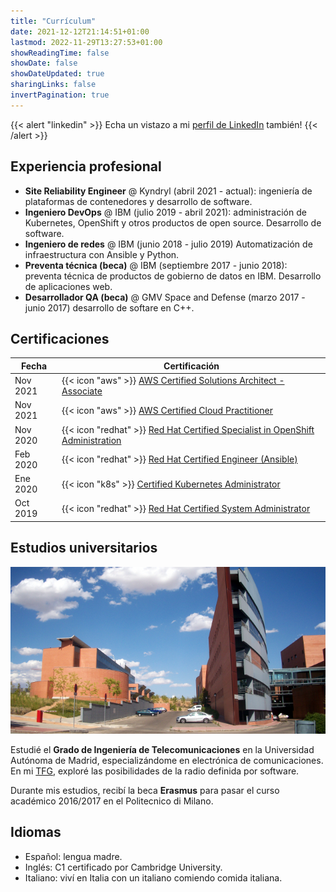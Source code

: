 ```yaml
---
title: "Currículum"
date: 2021-12-12T21:14:51+01:00
lastmod: 2022-11-29T13:27:53+01:00
showReadingTime: false
showDate: false
showDateUpdated: true
sharingLinks: false
invertPagination: true
---
```


{{< alert "linkedin" >}}
Echa un vistazo a mi [perfil de LinkedIn](https://linkedin.com/in/jorge-carpio) también!
{{< /alert >}}

## Experiencia profesional

- **Site Reliability Engineer** @ Kyndryl (abril 2021 - actual): ingeniería de plataformas de contenedores y desarrollo de software.
- **Ingeniero DevOps** @ IBM (julio 2019 - abril 2021): administración de Kubernetes, OpenShift y otros productos de open source. Desarrollo de software.
- **Ingeniero de redes** @ IBM (junio 2018 - julio 2019) Automatización de infraestructura con Ansible y Python.
- **Preventa técnica (beca)** @ IBM (septiembre 2017 - junio 2018): preventa técnica de productos de gobierno de datos en IBM. Desarrollo de aplicaciones web.
- **Desarrollador QA (beca)** @ GMV Space and Defense (marzo 2017 - junio 2017) desarrollo de softare en C++.

## Certificaciones

| Fecha     | Certificación                                                                                                                                                                                                                                              |
| --------- | ------------------------------------------------------------------------------------------------------------------------------------------------------------------------------------------------------------------------------------------------- |
| Nov 2021  | {{< icon "aws" >}}  [AWS Certified Solutions Architect - Associate](https://www.credly.com/badges/aca8d1b0-c794-4375-b586-002bd7be5390/public_url )                                                                                               |
| Nov 2021  | {{< icon "aws" >}}  [AWS Certified Cloud Practitioner](https://www.credly.com/badges/60dd1695-0710-448e-b997-fed0b7b031d0/public_url)                                                                                                             |
| Nov 2020  | {{< icon "redhat" >}} [Red Hat Certified Specialist in OpenShift Administration](https://rhtapps.redhat.com/certifications/badge/verify/V3ROP6CBWORM544LPSFRNC27WAAEQU3CUPSQX2KSDXT6RW46LQ3USGMBTDNSOFVX22WYNJ63KCC3BBTAOIVCQWO7U3Z7NRP66BA673I=) |
| Feb 2020  | {{< icon "redhat" >}} [Red Hat Certified Engineer (Ansible)](https://www.redhat.com/rhtapps/services/certifications/badge/verify/V3ROP6CBWORM544LPSFRNC27WAAEQU3CUPSQX2KSDXT6RW46LQ3XCZJWRJNV7ILTXVE4I6VB7OTCG4U5NQYTCNA62RUWOCM34WWBUYQ=)        |
| Ene 2020  | {{< icon "k8s" >}} [Certified Kubernetes Administrator](https://www.credly.com/badges/7ebce09d-e720-4ef7-8837-dd2608b48e33/public_url)                                                                                                            |
| Oct 2019  | {{< icon "redhat" >}} [Red Hat Certified System Administrator](https://www.redhat.com/rhtapps/services/certifications/badge/verify/V3ROP6CBWORM544LPSFRNC27WAAEQU3CUPSQX2KSDXT6RW46LQ3XCZJWRJNV7ILTXVE4I6VB7OTCG4U5NQYTCNA62RUWOCM34WWBUYQ=)      |

## Estudios universitarios

![RFCAS](/img/rfcas.jpg)

Estudié el **Grado de Ingeniería de Telecomunicaciones** en la Universidad Autónoma de Madrid, especializándome en 
electrónica de comunicaciones.
En mi [TFG](http://rfcas.eps.uam.es/web/sites/default/files/trabajos_academicos/TFG1617-GITST-05-Jorge_CarpioLo%CC%81pezDeCastro.pdf),
exploré las posibilidades de la radio definida por software.

Durante mis estudios, recibí la beca **Erasmus** para pasar el curso académico 2016/2017 en el Politecnico di Milano.

## Idiomas

- Español: lengua madre.
- Inglés: C1 certificado por Cambridge University.
- Italiano: viví en Italia con un italiano comiendo comida italiana.
